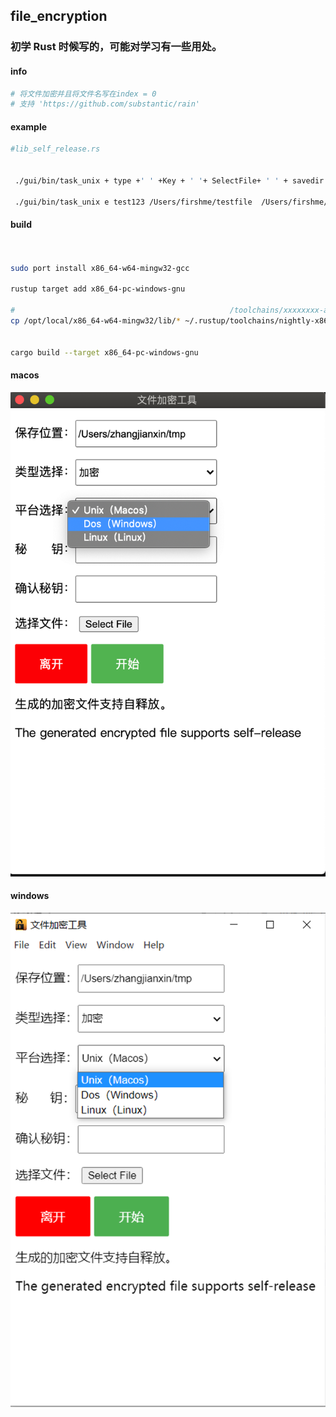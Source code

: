 ## file_encryption

### 初学 Rust 时候写的，可能对学习有一些用处。


#### info

```bash
# 将文件加密并且将文件名写在index = 0
# 支持 'https://github.com/substantic/rain' 
```


#### example


```bash
#lib_self_release.rs


 ./gui/bin/task_unix + type +' ' +Key + ' '+ SelectFile+ ' ' + savedir +' ' +platform
 
 ./gui/bin/task_unix e test123 /Users/firshme/testfile  /Users/firshme/Desktop/work/file_encryption/  1


```


#### build 


```bash


sudo port install x86_64-w64-mingw32-gcc

rustup target add x86_64-pc-windows-gnu

#                                                /toolchains/xxxxxxxx-apple-darwin/    
cp /opt/local/x86_64-w64-mingw32/lib/* ~/.rustup/toolchains/nightly-x86_64-apple-darwin/lib/rustlib/x86_64-pc-windows-gnu/lib/


cargo build --target x86_64-pc-windows-gnu


```



#### macos



![img](osx.png)


#### windows


![img](windows.png)

